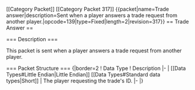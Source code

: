 \[\[Category Packet\]\] \[\[Category Packet 317\]\] {{packet\|name=Trade
answer\|description=Sent when a player answers a trade request from
another player.\|opcode=139\|type=Fixed\|length=2\|revision=317}} ==
Trade Answer ==

=== Description ===

This packet is sent when a player answers a trade request from another
player.

=== Packet Structure === {\|border=2 ! Data Type ! Description \|- \|
\[\[Data Types\#Little Endian\|Little Endian\]\] \[\[Data
Types\#Standard data types\|Short\]\] \| The player requesting the
trade's ID. \|- \|}
